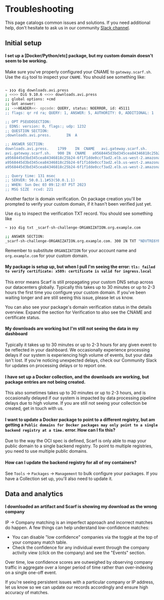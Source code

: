# Troubleshooting

This page catalogs common issues and solutions. If you need additional help, don't hesitate to ask us in our community [Slack channel](https://tinyurl.com/scarf-community-slack).

## Initial setup

#### I set up a [Docker/Python/etc] package, but my custom domain doesn't seem to be working.

Make sure you've properly configured your CNAME to `gateway.scarf.sh`. Use the `dig` tool to inspect your `CNAME`. You should see something like:

```bash

~ ❯❯❯ dig downloads.avi.press
; <<>> DiG 9.10.6 <<>> downloads.avi.press
;; global options: +cmd
;; Got answer:
;; ->>HEADER<<- opcode: QUERY, status: NOERROR, id: 45111
;; flags: qr rd ra; QUERY: 1, ANSWER: 5, AUTHORITY: 0, ADDITIONAL: 1

;; OPT PSEUDOSECTION:
; EDNS: version: 0, flags:; udp: 1232
;; QUESTION SECTION:
;downloads.avi.press.		IN	A

;; ANSWER SECTION:
downloads.avi.press.	1799	IN	CNAME	avi.gateway.scarf.sh.
avi.gateway.scarf.sh.	900	IN	CNAME	a9568445d3bd345cea84346818c25b24-6f1f1dde0ccf3ad2.elb.us-west-2.amazonaws.com.
a9568445d3bd345cea84346818c25b24-6f1f1dde0ccf3ad2.elb.us-west-2.amazonaws.com. 60 IN A 54.203.228.158
a9568445d3bd345cea84346818c25b24-6f1f1dde0ccf3ad2.elb.us-west-2.amazonaws.com. 60 IN A 54.186.175.150
a9568445d3bd345cea84346818c25b24-6f1f1dde0ccf3ad2.elb.us-west-2.amazonaws.com. 60 IN A 52.32.4.234

;; Query time: 131 msec
;; SERVER: 50.0.1.1#53(50.0.1.1)
;; WHEN: Sun Dec 03 09:12:07 PST 2023
;; MSG SIZE  rcvd: 221
```

Another factor is domain verification. On package creation you'll be prompted to verify your custom domain, if it hasn't been verified just yet.

Use `dig` to inspect the verification TXT record. You should see something like

```bash
~ ❯❯❯ dig txt _scarf-sh-challenge-ORGANIZATION.org.example.com

;; ANSWER SECTION:
_scarf-sh-challenge-ORGANIZATION.org.example.com. 300 IN TXT "NDVTRE6YP25CAM2PHR2B"
```

Remember to substitute `ORGANIZATION` for your account name and `org.example.com` for your custom domain.

#### My package is setup up, but when I pull I'm seeing the error: `tls: failed to verify certificate: x509: certificate is valid for ingress.local`

This error means Scarf is still propagating your custom DNS setup across our datacenters globally. Typically this takes up to 30 minutes or up to 2-3 hours the first time you configure your custom domain. If you've been waiting longer and are still seeing this issue, please let us know.

You can also see your package's domain verification status in the details overview. Expand the section for Verification to also see the CNAME and certificate status.

#### My downloads are working but I'm still not seeing the data in my dashboard

Typically it takes up to 30 minutes or up to 2-3 hours for any given event to be reflected in your dashboard. We occasionally experience processing delays if our system is experiencing high volume of events, but your data isn't lost. If you're noticing unexpected delays, check our Community Slack for updates on processing delays or to report one.

#### I have set up a Docker collection, and the downloads are working, but package entries are not being created.

This also sometimes takes up to 30 minutes or up to 2-3 hours, and is occasionally delayed if our system is impacted by data processing pipeline delays due to high volume. If you are still not seeing your collection be created, get in touch with us.

#### I want to update a Docker package to point to a different registry, but am getting a `Public domains for Docker packages may only point to a single backend registry at a time.` error. How can I fix this?

Due to the way the OCI spec is defined, Scarf is only able to map your public domain to a single backend registry. To point to multiple registries, you need to use multiple public domains.

#### How can I update the backend registry for all of my containers?

See `Tools` -> `Packages` -> `Management` to bulk configure your packages. If you have a Collection set up, you'll also need to update it.


## Data and analytics

#### I downloaded an artifact and Scarf is showing my download as the wrong company

IP -> Company matching is an imperfect approach and incorrect matches do happen. A few things can help understand low-confidence matches:

- You can disable "low confidence" companies via the toggle at the top of your company match table.
- Check the confidence for any individual event through the company activity view (click on the company) and see the "Events" section.

Over time, low confidence scores are outweighed by observing company traffic in aggregate over a longer period of time rather than over-indexing on a single one-off event.

If you're seeing persistent issues with a particular company or IP address, let us know so we can update our records accordingly and ensure high accuracy of matches.
